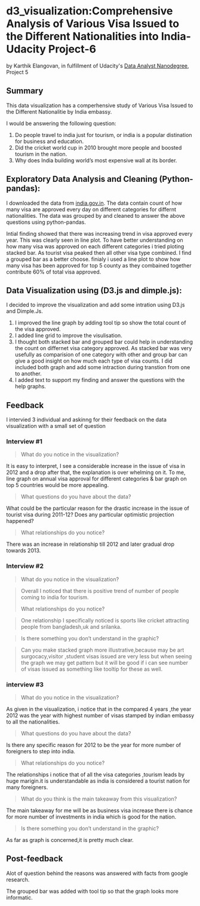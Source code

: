 # d3_visualization:Comprehensive Analysis of Various Visa Issued to the Different Nationalities into India- Udacity Project-6
by Karthik Elangovan, in fulfillment of Udacity's [Data Analyst Nanodegree](https://www.udacity.com/course/nd002), Project 5

## Summary

This data visualization has a comperhensive study of Various Visa Issued to the Different Nationalitie by India embassy. 

I would be answering the following question:

  1. Do people travel to india just for tourism, or india is a popular distination for business and education.
  2. Did the cricket world cup in 2010 brought more people and boosted tourism in the nation.
  3. Why does India building world’s most expensive wall at its border.

## Exploratory Data Analysis and Cleaning (Python-pandas):

I downloaded the data from [india.gov.in](https://data.gov.in/catalog/issuance-visa-various-foreign-nationals-against-various-categories-visas). The data contain count of how many visa are approved every day on different categories for differnt nationalities. The data was grouped by and cleaned to answer the above questions using python-pandas. 

Intial finding showed that there was increasing trend in visa approved every year. This was clearly seen in line plot. To have better understanding on how many visa was approved on each different categories i tried ploting stacked bar. As tourist visa peaked then all other visa type combined. I find a grouped bar as a better choose. finialy i used a line plot to show how many visa has been approved for top 5 county as they combained together contribute 60% of total visa approved. 

## Data Visualization using (D3.js and dimple.js):

I decided to improve  the visualization and add some intration using D3.js and Dimple.Js.

  1. I improved the line graph by  adding tool tip so show the total count of the visa approved. 
  2. I added line grid to improve the visulisation.
  3. I thought both stacked bar and grouped bar could help in understanding the count on differnet visa category approved. As stacked bar was very usefully as comparision of one category with other and group bar can give a good insight on how much each type of visa counts. I did included both graph and add some intraction during transtion from one to another.
  4. I added text to support my finding and answer the questions with the help graphs.
  
## Feedback
I intervied 3 individual and askinng for their feedback on the data visualization with a small set of question

### Interview #1
>What do you notice in the visualization?
>
  It is easy to interpret, I see a considerable increase in the issue of visa in 2012 and a drop after that, the explanation is over whelming on it. To me, line graph on annual visa approval for different categories & bar graph on top 5 countries would be more appealing.
  >
>What questions do you have about the data?
>
  What could be the particular reason for the drastic increase in the issue of tourist visa during 2011-12? Does any particular optimistic projection happened? 

>What relationships do you notice?
>
  There was an increase in relationship till 2012 and later gradual drop towards 2013.
  
### Interview #2
>What do you notice in the visualization?

>Overall I noticed that there is positive trend of number of people coming to india for tourism.
>
>What relationships do you notice?

>One relationship I specifically noticed is sports like cricket attracting people from bangladesh,uk and srilanka.

>Is there something you don’t understand in the graphic?

>Can you make stacked graph  more illustrative,because may be art surgocacy,visitor ,student visas issued are very less but when seeing the graph we may get pattern but it will be good if i can see number of visas issued as something like tooltip for these as well.

 ### interview #3
 >What do you notice in the visualization?
 
 As given in the visualization, i notice that in the compared 4 years ,the year 2012 was the year with highest number of visas stamped by indian embassy to all  the nationalities.
 
 >What questions do you have about the data?
 
 Is there any specific reason for 2012 to be the year for more number of foreigners to step into india.

 >What relationships do you notice?
 
 The relationships i notice that of all the visa categories ,tourism leads by huge marigin.it is understandable as india is considered a tourist nation for many foreigners.
 
 >What do you think is the main takeaway from this visualization?
 
 The main takeaway for me will be as business visa increase there is chance for more number of investments in india which is good for the nation.
 
 >Is there something you don’t understand in the graphic?
 
 As far as graph is concerned,it is pretty much clear.
 
 
 ## Post-feedback
 
 Alot of question behind the reasons was answered with facts from google research.
 
 The grouped bar was added with tool tip so that the graph looks more informatic. 
